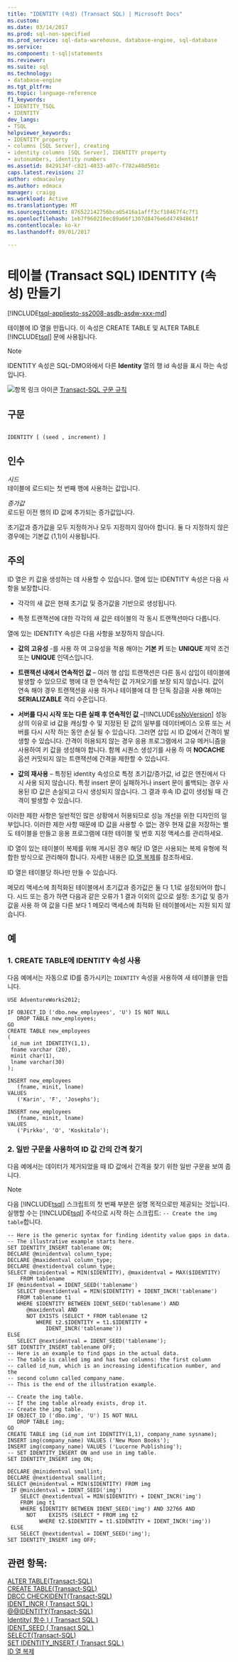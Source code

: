 ```yaml
---
title: "IDENTITY (속성) (Transact SQL) | Microsoft Docs"
ms.custom: 
ms.date: 03/14/2017
ms.prod: sql-non-specified
ms.prod_service: sql-data-warehouse, database-engine, sql-database
ms.service: 
ms.component: t-sql|statements
ms.reviewer: 
ms.suite: sql
ms.technology:
- database-engine
ms.tgt_pltfrm: 
ms.topic: language-reference
f1_keywords:
- IDENTITY_TSQL
- IDENTITY
dev_langs:
- TSQL
helpviewer_keywords:
- IDENTITY property
- columns [SQL Server], creating
- identity columns [SQL Server], IDENTITY property
- autonumbers, identity numbers
ms.assetid: 8429134f-c821-4033-a07c-f782a48d501c
caps.latest.revision: 27
author: edmacauley
ms.author: edmaca
manager: craigg
ms.workload: Active
ms.translationtype: MT
ms.sourcegitcommit: 876522142756bca05416a1afff3cf10467f4c7f1
ms.openlocfilehash: 1eb7f960210ec89a66f1307d8476e6d47494861f
ms.contentlocale: ko-kr
ms.lasthandoff: 09/01/2017

---
```

# <a name="create-table-transact-sql-identity-property"></a>테이블 (Transact SQL) IDENTITY (속성) 만들기
[!INCLUDE[tsql-appliesto-ss2008-asdb-asdw-xxx-md](../../includes/tsql-appliesto-ss2008-asdb-asdw-xxx-md.md)]

  테이블에 ID 열을 만듭니다. 이 속성은 CREATE TABLE 및 ALTER TABLE [!INCLUDE[tsql](../../includes/tsql-md.md)] 문에 사용됩니다.  
  
> [!NOTE]  
>  IDENTITY 속성은 SQL-DMO와에서 다른 **Identity** 열의 행 id 속성을 표시 하는 속성입니다.  
  
 ![항목 링크 아이콘](../../database-engine/configure-windows/media/topic-link.gif "항목 링크 아이콘") [Transact-SQL 구문 규칙](../../t-sql/language-elements/transact-sql-syntax-conventions-transact-sql.md)  
  
## <a name="syntax"></a>구문  
  
```  
  
IDENTITY [ (seed , increment) ]  
```  
  
## <a name="arguments"></a>인수  
 *시드*  
 테이블에 로드되는 첫 번째 행에 사용하는 값입니다.  
  
 *증가값*  
 로드된 이전 행의 ID 값에 추가되는 증가값입니다.  
  
 초기값과 증가값을 모두 지정하거나 모두 지정하지 않아야 합니다. 둘 다 지정하지 않은 경우에는 기본값 (1,1)이 사용됩니다.  
  
## <a name="remarks"></a>주의  
 ID 열은 키 값을 생성하는 데 사용할 수 있습니다. 열에 있는 IDENTITY 속성은 다음 사항을 보장합니다.  
  
-   각각의 새 값은 현재 초기값 및 증가값을 기반으로 생성됩니다.  
  
-   특정 트랜잭션에 대한 각각의 새 값은 테이블의 각 동시 트랜잭션마다 다릅니다.  
  
 열에 있는 IDENTITY 속성은 다음 사항을 보장하지 않습니다.  
  
-   **값의 고유성** -를 사용 하 여 고유성을 적용 해야는 **기본 키** 또는 **UNIQUE** 제약 조건 또는 **UNIQUE** 인덱스입니다.  
  
-   **트랜잭션 내에서 연속적인 값** – 여러 행 삽입 트랜잭션은 다른 동시 삽입이 테이블에 발생할 수 있으므로 행에 대 한 연속적인 값 가져오기를 보장 되지 않습니다. 값이 연속 해야 경우 트랜잭션을 사용 하거나 테이블에 대 한 단독 잠금을 사용 해야는 **SERIALIZABLE** 격리 수준입니다.  
  
-   **서버를 다시 시작 또는 다른 실패 후 연속적인 값** –[!INCLUDE[ssNoVersion](../../includes/ssnoversion-md.md)] 성능상의 이유로 id 값을 캐싱할 수 및 지정된 된 값의 일부를 데이터베이스 오류 또는 서버를 다시 시작 하는 동안 손실 될 수 있습니다. 그러면 삽입 시 ID 값에서 간격이 발생할 수 있습니다. 간격이 허용되지 않는 경우 응용 프로그램에서 고유 메커니즘을 사용하여 키 값을 생성해야 합니다. 함께 시퀀스 생성기를 사용 하 여 **NOCACHE** 옵션 커밋되지 않는 트랜잭션에 간격을 제한할 수 있습니다.  
  
-   **값의 재사용** – 특정된 identity 속성으로 특정 초기값/증가값, id 값은 엔진에서 다시 사용 되지 않습니다. 특정 insert 문이 실패하거나 insert 문이 롤백되는 경우 사용된 ID 값은 손실되고 다시 생성되지 않습니다. 그 결과 후속 ID 값이 생성될 때 간격이 발생할 수 있습니다.  
  
 이러한 제한 사항은 일반적인 많은 상황에서 허용되므로 성능 개선을 위한 디자인의 일부입니다. 이러한 제한 사항 때문에 ID 값을 사용할 수 없는 경우 현재 값을 저장하는 별도 테이블을 만들고 응용 프로그램에 대한 테이블 및 번호 지정 액세스를 관리하세요.  
  
 ID 열이 있는 테이블이 복제를 위해 게시된 경우 해당 ID 열은 사용되는 복제 유형에 적합한 방식으로 관리해야 합니다. 자세한 내용은 [ID 열 복제](../../relational-databases/replication/publish/replicate-identity-columns.md)를 참조하세요.  
  
 ID 열은 테이블당 하나만 만들 수 있습니다.  
  
 메모리 액세스에 최적화된 테이블에서 초기값과 증가값은 둘 다 1,1로 설정되어야 합니다. 시드 또는 증가 하면 다음과 같은 오류가 1 결과 이외의 값으로 설정: 초기값 및 증가값을 사용 하 여 값을 다른 보다 1 메모리 액세스에 최적화 된 테이블에서는 지원 되지 않습니다.  
  
## <a name="examples"></a>예  
  
### <a name="a-using-the-identity-property-with-create-table"></a>1. CREATE TABLE에 IDENTITY 속성 사용  
 다음 예에서는 자동으로 ID를 증가시키는 `IDENTITY` 속성을 사용하여 새 테이블을 만듭니다.  
  
```  
USE AdventureWorks2012;  
  
IF OBJECT_ID ('dbo.new_employees', 'U') IS NOT NULL  
   DROP TABLE new_employees;  
GO  
CREATE TABLE new_employees  
(  
 id_num int IDENTITY(1,1),  
 fname varchar (20),  
 minit char(1),  
 lname varchar(30)  
);  
  
INSERT new_employees  
   (fname, minit, lname)  
VALUES  
   ('Karin', 'F', 'Josephs');  
  
INSERT new_employees  
   (fname, minit, lname)  
VALUES  
   ('Pirkko', 'O', 'Koskitalo');  
```  
  
### <a name="b-using-generic-syntax-for-finding-gaps-in-identity-values"></a>2. 일반 구문을 사용하여 ID 값 간의 간격 찾기  
 다음 예에서는 데이터가 제거되었을 때 ID 값에서 간격을 찾기 위한 일반 구문을 보여 줍니다.  
  
> [!NOTE]  
>  다음 [!INCLUDE[tsql](../../includes/tsql-md.md)] 스크립트의 첫 번째 부분은 설명 목적으로만 제공되는 것입니다. 실행할 수는 [!INCLUDE[tsql](../../includes/tsql-md.md)] 주석으로 시작 하는 스크립트: `-- Create the img table`합니다.  
  
```  
-- Here is the generic syntax for finding identity value gaps in data.  
-- The illustrative example starts here.  
SET IDENTITY_INSERT tablename ON;  
DECLARE @minidentval column_type;  
DECLARE @maxidentval column_type;  
DECLARE @nextidentval column_type;  
SELECT @minidentval = MIN($IDENTITY), @maxidentval = MAX($IDENTITY)  
    FROM tablename  
IF @minidentval = IDENT_SEED('tablename')  
   SELECT @nextidentval = MIN($IDENTITY) + IDENT_INCR('tablename')  
   FROM tablename t1  
   WHERE $IDENTITY BETWEEN IDENT_SEED('tablename') AND   
      @maxidentval AND  
      NOT EXISTS (SELECT * FROM tablename t2  
         WHERE t2.$IDENTITY = t1.$IDENTITY +   
            IDENT_INCR('tablename'))  
ELSE  
   SELECT @nextidentval = IDENT_SEED('tablename');  
SET IDENTITY_INSERT tablename OFF;  
-- Here is an example to find gaps in the actual data.  
-- The table is called img and has two columns: the first column   
-- called id_num, which is an increasing identification number, and the   
-- second column called company_name.  
-- This is the end of the illustration example.  
  
-- Create the img table.  
-- If the img table already exists, drop it.  
-- Create the img table.  
IF OBJECT_ID ('dbo.img', 'U') IS NOT NULL  
   DROP TABLE img;  
GO  
CREATE TABLE img (id_num int IDENTITY(1,1), company_name sysname);  
INSERT img(company_name) VALUES ('New Moon Books');  
INSERT img(company_name) VALUES ('Lucerne Publishing');  
-- SET IDENTITY_INSERT ON and use in img table.  
SET IDENTITY_INSERT img ON;  
  
DECLARE @minidentval smallint;  
DECLARE @nextidentval smallint;  
SELECT @minidentval = MIN($IDENTITY) FROM img  
 IF @minidentval = IDENT_SEED('img')  
    SELECT @nextidentval = MIN($IDENTITY) + IDENT_INCR('img')  
    FROM img t1  
    WHERE $IDENTITY BETWEEN IDENT_SEED('img') AND 32766 AND  
      NOT    EXISTS (SELECT * FROM img t2  
          WHERE t2.$IDENTITY = t1.$IDENTITY + IDENT_INCR('img'))  
 ELSE  
    SELECT @nextidentval = IDENT_SEED('img');  
SET IDENTITY_INSERT img OFF;  
```  
  
## <a name="see-also"></a>관련 항목:  
 [ALTER TABLE&#40;Transact-SQL&#41;](../../t-sql/statements/alter-table-transact-sql.md)   
 [CREATE TABLE&#40;Transact-SQL&#41;](../../t-sql/statements/create-table-transact-sql.md)   
 [DBCC CHECKIDENT&#40;Transact-SQL&#41;](../../t-sql/database-console-commands/dbcc-checkident-transact-sql.md)   
 [IDENT_INCR &#40; Transact SQL &#41;](../../t-sql/functions/ident-incr-transact-sql.md)   
 [@@IDENTITY&#40;Transact-SQL&#41;](../../t-sql/functions/identity-transact-sql.md)   
 [Identity&#40; 함수 &#41; &#40; Transact SQL &#41;](../../t-sql/functions/identity-function-transact-sql.md)   
 [IDENT_SEED &#40; Transact SQL &#41;](../../t-sql/functions/ident-seed-transact-sql.md)   
 [SELECT&#40;Transact-SQL&#41;](../../t-sql/queries/select-transact-sql.md)   
 [SET IDENTITY_INSERT &#40; Transact SQL &#41;](../../t-sql/statements/set-identity-insert-transact-sql.md)   
 [ID 열 복제](../../relational-databases/replication/publish/replicate-identity-columns.md)  
  
  

